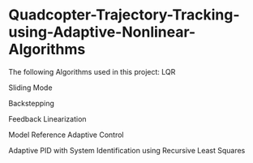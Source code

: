 # Quadcopter-Trajectory-Tracking-using-Adaptive-Nonlinear-Algorithms
The following Algorithms used in this project:
LQR

Sliding Mode

Backstepping

Feedback Linearization

Model Reference Adaptive Control

Adaptive PID with System Identification using Recursive Least Squares
